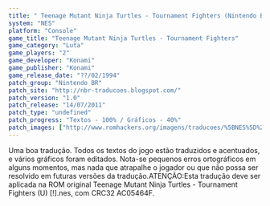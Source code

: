 ```yaml
---
title: " Teenage Mutant Ninja Turtles - Tournament Fighters (Nintendo BR)"
system: "NES"
platform: "Console"
game_title: "Teenage Mutant Ninja Turtles - Tournament Fighters"
game_category: "Luta"
game_players: "2"
game_developer: "Konami"
game_publisher: "Konami"
game_release_date: "??/02/1994"
patch_group: "Nintendo BR"
patch_site: "http://nbr-traducoes.blogspot.com/"
patch_version: "1.0"
patch_release: "14/07/2011"
patch_type: "undefined"
patch_progress: "Textos - 100% / Gráficos - 40%"
patch_images: ["http://www.romhackers.org/imagens/traducoes/%5BNES%5D%20Teenage%20Mutant%20Ninja%20Turtles%20-%20Tournament%20Fighters%20-%20Nintendo%20BR%20-%201.png","http://www.romhackers.org/imagens/traducoes/%5BNES%5D%20Teenage%20Mutant%20Ninja%20Turtles%20-%20Tournament%20Fighters%20-%20Nintendo%20BR%20-%202.png","http://www.romhackers.org/imagens/traducoes/%5BNES%5D%20Teenage%20Mutant%20Ninja%20Turtles%20-%20Tournament%20Fighters%20-%20Nintendo%20BR%20-%203.png"]
---
```

Uma boa tradução. Todos os textos do jogo estão traduzidos e acentuados, e vários gráficos foram editados. Nota-se pequenos erros ortográficos em alguns momentos, mas nada que atrapalhe o jogador ou que não possa ser resolvido em futuras versões da tradução.ATENÇÃO:Esta tradução deve ser aplicada na ROM original Teenage Mutant Ninja Turtles - Tournament Fighters (U) [!].nes, com CRC32 AC05464F.